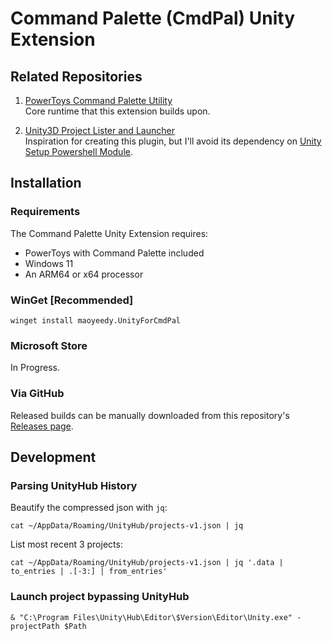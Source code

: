 # Command Palette (CmdPal) Unity Extension

## Related Repositories

1. [PowerToys Command Palette Utility](https://github.com/microsoft/PowerToys/tree/main/src/modules/cmdpal)  
Core runtime that this extension builds upon.

2. [Unity3D Project Lister and Launcher](https://github.com/falldeaf/unity-flowlauncher)  
Inspiration for creating this plugin, but I'll avoid its dependency on [Unity Setup Powershell Module](https://github.com/microsoft/unitysetup.powershell).


## Installation

### Requirements
The Command Palette Unity Extension requires:
* PowerToys with Command Palette included
* Windows 11
* An ARM64 or x64 processor

### WinGet [Recommended]

`winget install maoyeedy.UnityForCmdPal `

### Microsoft Store

In Progress.

### Via GitHub

Released builds can be manually downloaded from this repository's [Releases page](https://github.com/maoyeedy/CmdPalUnityExtension/releases).


## Development

### Parsing UnityHub History
Beautify the compressed json with `jq`:
```
cat ~/AppData/Roaming/UnityHub/projects-v1.json | jq
```
List most recent 3 projects:
```
cat ~/AppData/Roaming/UnityHub/projects-v1.json | jq '.data | to_entries | .[-3:] | from_entries'
```

### Launch project bypassing UnityHub
```
& "C:\Program Files\Unity\Hub\Editor\$Version\Editor\Unity.exe" -projectPath $Path
```
